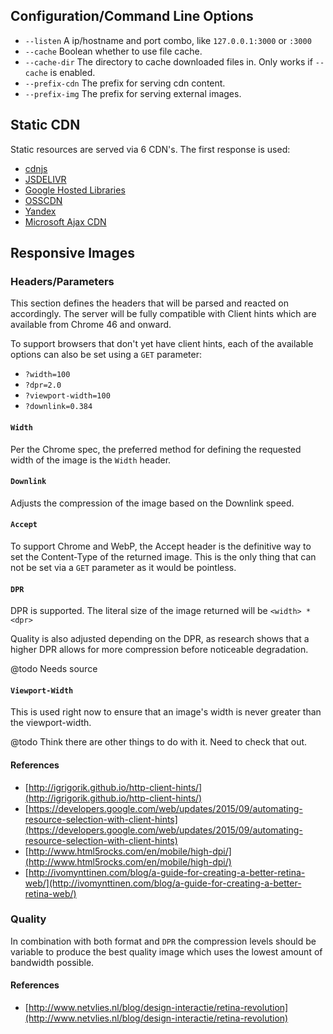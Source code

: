 ## Configuration/Command Line Options

- `--listen` A ip/hostname and port combo, like `127.0.0.1:3000` or `:3000`
- `--cache` Boolean whether to use file cache.
- `--cache-dir` The directory to cache downloaded files in. Only works if `--cache` is enabled.
- `--prefix-cdn` The prefix for serving cdn content.
- `--prefix-img` The prefix for serving external images.


## Static CDN

Static resources are served via 6 CDN's. The first response
is used:

- [cdnjs](https://cdnjs.com/)
- [JSDELIVR](http://www.jsdelivr.com/)
- [Google Hosted Libraries](https://developers.google.com/speed/libraries/)
- [OSSCDN](http://osscdn.com/#/)
- [Yandex](https://tech.yandex.ru/jslibs/)
- [Microsoft Ajax CDN](http://www.asp.net/ajax/cdn)

## Responsive Images

### Headers/Parameters ###

This section defines the headers that will be parsed and reacted on
accordingly. The server will be fully compatible with Client hints
which are available from Chrome 46 and onward.

To support browsers that don't yet have client hints, each of the available
options can also be set using a `GET` parameter:

 - `?width=100`
 - `?dpr=2.0`
 - `?viewport-width=100`
 - `?downlink=0.384`

#### `Width` ####

Per the Chrome spec, the preferred method for defining the requested
width of the image is the `Width` header.

#### `Downlink` ####

Adjusts the compression of the image based on the Downlink speed.


#### `Accept` ####

To support Chrome and WebP, the Accept header is the definitive
way to set the Content-Type of the returned image. This is the only thing
that can not be set via a `GET` parameter as it would be pointless.

#### `DPR` ####

DPR is supported. The literal size of the image returned will be `<width> * <dpr>`

Quality is also adjusted depending on the DPR, as research shows that a higher
DPR allows for more compression before noticeable degradation.

@todo Needs source


#### `Viewport-Width` ####

This is used right now to ensure that an image's width is never greater
than the viewport-width.

@todo Think there are other things to do with it. Need to check that out.


#### References ####

- [http://igrigorik.github.io/http-client-hints/](http://igrigorik.github.io/http-client-hints/)
- [https://developers.google.com/web/updates/2015/09/automating-resource-selection-with-client-hints](https://developers.google.com/web/updates/2015/09/automating-resource-selection-with-client-hints)
- [http://www.html5rocks.com/en/mobile/high-dpi/](http://www.html5rocks.com/en/mobile/high-dpi/)
- [http://ivomynttinen.com/blog/a-guide-for-creating-a-better-retina-web/](http://ivomynttinen.com/blog/a-guide-for-creating-a-better-retina-web/)


### Quality ###

In combination with both format and `DPR` the compression levels should be
variable to produce the best quality image which uses the lowest amount of
bandwidth possible.

#### References ####

- [http://www.netvlies.nl/blog/design-interactie/retina-revolution](http://www.netvlies.nl/blog/design-interactie/retina-revolution)

